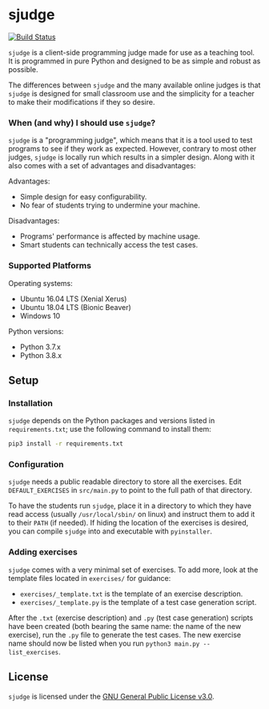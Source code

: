 sjudge
======

[![Build Status](https://travis-ci.com/steven-xia/sjudge.svg?branch=master)](https://travis-ci.com/steven-xia/sjudge)

`sjudge` is a client-side programming judge made for use as a teaching tool.
It is programmed in pure Python and designed to be as simple and robust as possible.

The differences between `sjudge` and the many available online judges is that `sjudge` is designed for small classroom 
use and the simplicity for a teacher to make their modifications if they so desire.

### When (and why) I should use `sjudge`?

`sjudge` is a "programming judge", which means that it is a tool used to test programs to see if they work as expected.
However, contrary to most other judges, `sjudge` is locally run which results in a simpler design.
Along with it also comes with a set of advantages and disadvantages:

Advantages:

* Simple design for easy configurability.
* No fear of students trying to undermine your machine.

Disadvantages:

* Programs' performance is affected by machine usage.
* Smart students can technically access the test cases.

### Supported Platforms

Operating systems:

* Ubuntu 16.04 LTS (Xenial Xerus)
* Ubuntu 18.04 LTS (Bionic Beaver)
* Windows 10

Python versions:

* Python 3.7.x
* Python 3.8.x

## Setup

### Installation

`sjudge` depends on the Python packages and versions listed in `requirements.txt`; use the following command to install them:

```bash
pip3 install -r requirements.txt
```

### Configuration

`sjudge` needs a public readable directory to store all the exercises. 
Edit `DEFAULT_EXERCISES` in `src/main.py` to point to the full path of that directory.

To have the students run `sjudge`, place it in a directory to which they have read access (usually `/usr/local/sbin/` on linux) and instruct them to add it to their `PATH` (if needed).
If hiding the location of the exercises is desired, you can compile `sjudge` into and executable with `pyinstaller`.

### Adding exercises

`sjudge` comes with a very minimal set of exercises.
To add more, look at the template files located in `exercises/` for guidance:

  - `exercises/_template.txt` is the template of an exercise description.
  - `exercises/_template.py` is the template of a test case generation script.

After the `.txt` (exercise description) and `.py` (test case generation) scripts have been created (both bearing the same name: the name of the new exercise), run the `.py` file to generate the test cases.
The new exercise name should now be listed when you run `python3 main.py --list_exercises`.

## License

`sjudge` is licensed under the [GNU General Public License v3.0](https://github.com/steven-xia/sjudge/blob/readme/LICENSE).
